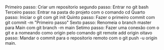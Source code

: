 Primeiro passo:
Criar um repositorio
segundo passo:
Entrar no git bash
Terceiro passo:
Entrar na pasta do projeto com o comando cd
Quarto passo:
Iniciar o git com git init
Quinto passo:
Fazer o primeiro commit com git commit -m "Primeiro passo"
Sexto passo:
Renomeia o branch master para Main com git branch -m main
Setimo passo: 
Fazer uma conexão com o git e a nomeando como origin pelo comando git remote add origin
oitavo passo:
Mandar o commit para o repositorio remoto com o git push -u origin main.
